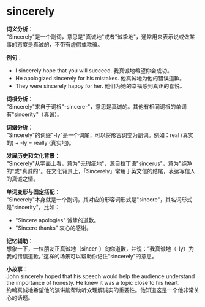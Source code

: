 # sincerely

**词义分析**：  
"Sincerely"是一个副词，意思是"真诚地"或者"诚挚地"，通常用来表示说或做某事的态度是真诚的，不带有虚假或欺骗。

  

**例句**：

  

*   I sincerely hope that you will succeed. 我真诚地希望你会成功。
*   He apologized sincerely for his mistakes. 他真诚地为他的错误道歉。
*   They were sincerely happy for her. 他们为她的幸福感到真正的喜悦。

  

**词根分析**：  
"Sincerely"来自于词根"-sincere-"，意思是真诚的。其他有相同词根的单词有"sincerity"（真诚）。

  

**词缀分析**：  
"Sincerely"的词缀"-ly"是一个词尾，可以将形容词变为副词。例如：real (真实的) + -ly = really (真实地)。

  

**发展历史和文化背景**：  
"Sincerely"从字面上看，意为"无瑕疵地"，源自拉丁语"sincerus"，意为"纯净的"或"真诚的"。在文化背景上，「Sincerely」常用于英文信的结尾，表达写信人的真诚之情。

  

**单词变形与固定搭配**：  
"Sincerely"本身就是一个副词，其对应的形容词形式是"sincere"，其名词形式是"sincerity"。比如：

  

*   "Sincere apologies" 诚挚的道歉。
*   "Sincere thanks" 衷心的感谢。

  

**记忆辅助**：  
想象一下，一位朋友正真诚地（sincer-）向你道歉，并说：“我真诚地（-ly）为我的错误道歉。”这样的场景可以帮助你记住"sincerely"的意思。

  

**小故事**：  
John sincerely hoped that his speech would help the audience understand the importance of honesty. He knew it was a topic close to his heart.  
约翰真诚地希望他的演讲能帮助听众理解诚实的重要性。他知道这是一个他非常关心的话题。
